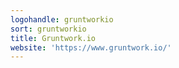 ```yaml
---
logohandle: gruntworkio
sort: gruntworkio
title: Gruntwork.io
website: 'https://www.gruntwork.io/'
---
```

